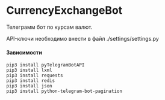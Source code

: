 # CurrencyExchangeBot
Телеграмм бот по курсам валют.

API-ключи необходимо внести в файл ./settings/settings.py

#### Зависимости

    pip3 install pyTelegramBotAPI
    pip3 install lxml
    pip3 install requests
    pip3 install redis
    pip3 install json
    pip3 install python-telegram-bot-pagination
    


